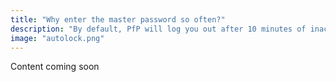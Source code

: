 ```yaml
---
title: "Why enter the master password so often?"
description: "By default, PfP will log you out after 10 minutes of inactivity. If you leave your device unattended, this makes sure that your passwords will usually be safely locked."
image: "autolock.png"
---
```


Content coming soon
